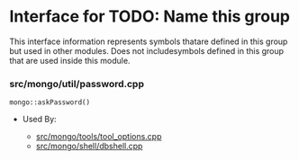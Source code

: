 
# Interface for TODO: Name this group
This interface information represents symbols thatare defined in this group but used in other modules.  Does not includesymbols defined in this group that are used inside this module.

### src/mongo/util/password.cpp

<div></div>

    mongo::askPassword()

- Used By:

    - [src/mongo/tools/tool\_options.cpp](../../../tools/tools)
    - [src/mongo/shell/dbshell.cpp](../../../mongo\_shell/mongo\_shell)

